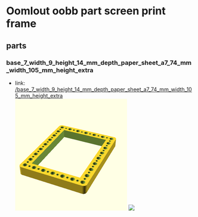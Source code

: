 # Oomlout oobb part screen print frame


## parts

### base_7_width_9_height_14_mm_depth_paper_sheet_a7_74_mm_width_105_mm_height_extra
* link: [/base_7_width_9_height_14_mm_depth_paper_sheet_a7_74_mm_width_105_mm_height_extra](base_7_width_9_height_14_mm_depth_paper_sheet_a7_74_mm_width_105_mm_height_extra)  
![](base_7_width_9_height_14_mm_depth_paper_sheet_a7_74_mm_width_105_mm_height_extra/3dpr_300.png)  ![](base_7_width_9_height_14_mm_depth_paper_sheet_a7_74_mm_width_105_mm_height_extra/image_300.jpg)
 
